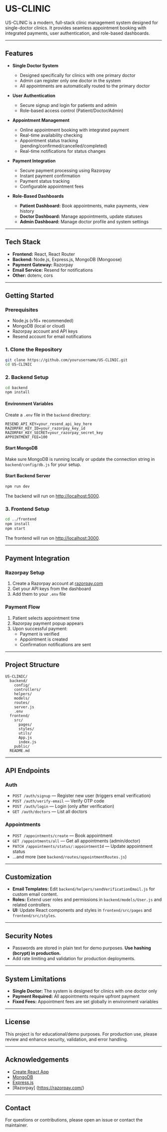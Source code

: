 # US-CLINIC

US-CLINIC is a modern, full-stack clinic management system designed for single-doctor clinics. It provides seamless appointment booking with integrated payments, user authentication, and role-based dashboards.

---

## Features

- **Single Doctor System**
  - Designed specifically for clinics with one primary doctor
  - Admin can register only one doctor in the system
  - All appointments are automatically routed to the primary doctor

- **User Authentication**
  - Secure signup and login for patients and admin
  - Role-based access control (Patient/Doctor/Admin)

- **Appointment Management**
  - Online appointment booking with integrated payment
  - Real-time availability checking
  - Appointment status tracking (pending/confirmed/cancelled/completed)
  - Real-time notifications for status changes

- **Payment Integration**
  - Secure payment processing using Razorpay
  - Instant payment confirmation
  - Payment status tracking
  - Configurable appointment fees

- **Role-Based Dashboards**
  - **Patient Dashboard:** Book appointments, make payments, view history
  - **Doctor Dashboard:** Manage appointments, update statuses
  - **Admin Dashboard:** Manage doctor profile and system settings

---

## Tech Stack

- **Frontend:** React, React Router
- **Backend:** Node.js, Express.js, MongoDB (Mongoose)
- **Payment Gateway:** Razorpay
- **Email Service:** Resend for notifications
- **Other:** dotenv, cors

---

## Getting Started

### Prerequisites

- Node.js (v16+ recommended)
- MongoDB (local or cloud)
- Razorpay account and API keys
- Resend account for email notifications

### 1. Clone the Repository

```bash
git clone https://github.com/yourusername/US-CLINIC.git
cd US-CLINIC
```

### 2. Backend Setup

```bash
cd backend
npm install
```

#### Environment Variables

Create a `.env` file in the `backend` directory:

```env
RESEND_API_KEY=your_resend_api_key_here
RAZORPAY_KEY_ID=your_razorpay_key_id
RAZORPAY_KEY_SECRET=your_razorpay_secret_key
APPOINTMENT_FEE=100
```

#### Start MongoDB

Make sure MongoDB is running locally or update the connection string in `backend/config/db.js` for your setup.

#### Start Backend Server

```bash
npm run dev
```

The backend will run on [http://localhost:5000](http://localhost:5000).

### 3. Frontend Setup

```bash
cd ../frontend
npm install
npm start
```

The frontend will run on [http://localhost:3000](http://localhost:3000).


---

## Payment Integration

### Razorpay Setup

1. Create a Razorpay account at [razorpay.com](https://razorpay.com)
2. Get your API keys from the dashboard
3. Add them to your `.env` file

### Payment Flow

1. Patient selects appointment time
2. Razorpay payment popup appears
3. Upon successful payment:
   - Payment is verified
   - Appointment is created
   - Confirmation notifications are sent

---

## Project Structure

```
US-CLINIC/
  backend/
    config/
    controllers/
    helpers/
    models/
    routes/
    server.js
    .env
  frontend/
    src/
      pages/
      styles/
      utils/
      App.js
      index.js
    public/
  README.md
```

---

## API Endpoints

### Auth

- `POST /auth/signup` — Register new user (triggers email verification)
- `POST /auth/verify-email` — Verify OTP code
- `POST /auth/login` — Login (only after verification)
- `GET /auth/doctors` — List all doctors

### Appointments

- `POST /appointments/create` — Book appointment
- `GET /appointments/all` — Get all appointments (admin/doctor)
- `PATCH /appointments/status/:appointmentId` — Update appointment status
- ...and more (see `backend/routes/appointmentRoutes.js`)

---

## Customization

- **Email Templates:** Edit `backend/helpers/sendVerificationEmail.js` for custom email content.
- **Roles:** Extend user roles and permissions in `backend/models/User.js` and related controllers.
- **UI:** Update React components and styles in `frontend/src/pages` and `frontend/src/styles`.

---

## Security Notes

- Passwords are stored in plain text for demo purposes. **Use hashing (bcrypt) in production.**
- Add rate limiting and validation for production deployments.

---

## System Limitations

- **Single Doctor:** The system is designed for clinics with one doctor only
- **Payment Required:** All appointments require upfront payment
- **Fixed Fees:** Appointment fees are set globally in environment variables

---

## License

This project is for educational/demo purposes. For production use, please review and enhance security, validation, and error handling.

---

## Acknowledgements

- [Create React App](https://create-react-app.dev/)
- [MongoDB](https://www.mongodb.com/)
- [Express.js](https://expressjs.com/)
- [Razorpay] (https://razorpay.com/)

---

## Contact

For questions or contributions, please open an issue or contact the maintainer.
